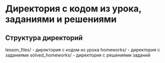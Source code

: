
# Директория с кодом из урока, заданиями и решениями

## Структура директорий

lesson_files/ - директория с кодом из урока
homeworks/ - директория с заданиями
solved_homeworks/ - директория с решениями заданий


